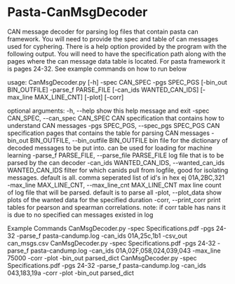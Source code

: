 # Pasta-CanMsgDecoder
CAN message decoder for parsing log files that contain pasta can framework. You will need to provide the spec and table 
of can messages used for cyphering. There is a help option provided by the program with the following output. You will
need to have the specification path along with the pages where the can message data table is located. For pasta 
framework it is pages 24-32. See example commands on how to run below

usage: CanMsgDecoder.py [-h] -spec CAN_SPEC -pgs SPEC_PGS
                        [-bin_out BIN_OUTFILE] -parse_f PARSE_FILE
                        [-can_ids WANTED_CAN_IDS] [-max_line MAX_LINE_CNT]
                        [-plot] [-corr]

optional arguments:
  -h, --help            show this help message and exit
  -spec CAN_SPEC, --can_spec CAN_SPEC
                        CAN specification that contains how to understand CAN
                        messages
  -pgs SPEC_PGS, --spec_pgs SPEC_PGS
                        CAN specification pages that contains the table for
                        parsing CAN messages
  -bin_out BIN_OUTFILE, --bin_outfile BIN_OUTFILE
                        bin file for the dictionary of decoded messages to be
                        put into. can be used for loading for machine learning
  -parse_f PARSE_FILE, --parse_file PARSE_FILE
                        log file that is to be parsed by the can decoder
  -can_ids WANTED_CAN_IDS, --wanted_can_ids WANTED_CAN_IDS
                        filter for which canids pull from logfile, good for
                        isolating messages. default is all. comma seperated
                        list of id's in hex ej 01A,2BC,321
  -max_line MAX_LINE_CNT, --max_line_cnt MAX_LINE_CNT
                        max line count of log file that will be parsed.
                        default is to parse all
  -plot, --plot_data    show plots of the wanted data for the specified
                        duration
  -corr, --print_corr   print tables for pearson and spearman correlations.
                        note: if corr table has nans it is due to no specified
                        can messages existed in log


Example Commands
CanMsgDecoder.py -spec Specifications.pdf -pgs 24-32 -parse_f pasta-candump.log -can_ids 01A,25c,1b1 -csv_out can_msgs.csv
CanMsgDecoder.py -spec Specifications.pdf -pgs 24-32 -parse_f pasta-candump.log -can_ids 01A,02F,058,024,039,043 -max_line 75000 -corr -plot -bin_out parsed_dict
CanMsgDecoder.py -spec Specifications.pdf -pgs 24-32 -parse_f pasta-candump.log -can_ids 043,183,19a -corr -plot -bin_out parsed_dict